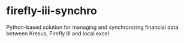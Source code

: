 # firefly-iii-synchro
Python-based solution for managing and synchronizing financial data between Kresus, Firefly III and local excel

